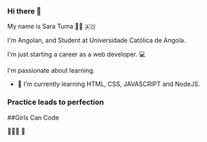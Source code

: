 ### Hi there 👋

<!--
**SaraTuma/SaraTuma** is a ✨ _special_ ✨ repository because its `README.md` (this file) appears on your GitHub profile.

Here are some ideas to get you started:

- 🔭 I’m currently working on ...
- 🌱 I’m currently learning ...
- 👯 I’m looking to collaborate on ...
- 🤔 I’m looking for help with ...
- 💬 Ask me about ...
- 📫 How to reach me: ...
- 😄 Pronouns: ...
- ⚡ Fun fact: ...
-->

My name is Sara Tuma 🧘‍♀️ 🇦🇴 

I'm Angolan, and Student at Universidade Católica de Angola.

I'm just starting a career as a web developer. 💻

I'm passionate about learning.

- 🌱 I’m currently learning HTML, CSS, JAVASCRIPT and NodeJS.

### Practice leads to perfection

##Girls Can Code  

👩🏾‍💻 💖
